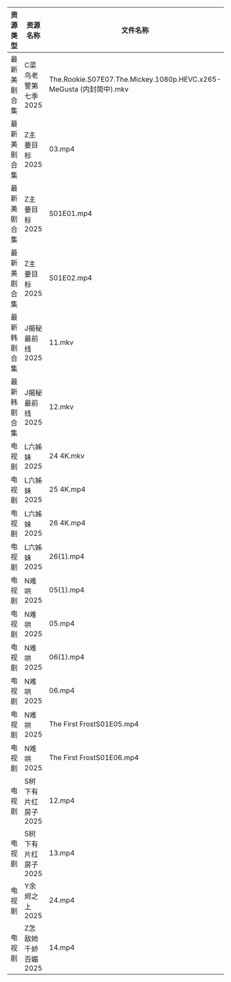 | 资源类型   | 资源名称         | 文件名称                                                            | 分享链接                                 | 更新时间                |
| ------ | ------------ | --------------------------------------------------------------- | ------------------------------------ | ------------------- |
| 最新美剧合集 | C菜鸟老警第七季2025 | The.Rookie.S07E07.The.Mickey.1080p.HEVC.x265-MeGusta (内封简中).mkv | https://www.alipan.com/s/d2FB2fizJ29 | 2025-02-19 19:05:25 |
| 最新美剧合集 | Z主要目标2025    | 03.mp4                                                          | https://www.alipan.com/s/vQzbTVg25wo | 2025-02-19 16:07:17 |
| 最新美剧合集 | Z主要目标2025    | S01E01.mp4                                                      | https://www.alipan.com/s/vQzbTVg25wo | 2025-02-19 16:07:17 |
| 最新美剧合集 | Z主要目标2025    | S01E02.mp4                                                      | https://www.alipan.com/s/vQzbTVg25wo | 2025-02-19 16:07:17 |
| 最新韩剧合集 | J揭秘最前线2025   | 11.mkv                                                          | https://www.alipan.com/s/szGbyu2cKyQ | 2025-02-19 18:05:56 |
| 最新韩剧合集 | J揭秘最前线2025   | 12.mkv                                                          | https://www.alipan.com/s/szGbyu2cKyQ | 2025-02-19 18:05:56 |
| 电视剧    | L六姊妹2025     | 24 4K.mkv                                                       | https://www.alipan.com/s/PS2wCaFpCy5 | 2025-02-19 08:06:03 |
| 电视剧    | L六姊妹2025     | 25 4K.mp4                                                       | https://www.alipan.com/s/PS2wCaFpCy5 | 2025-02-19 08:06:03 |
| 电视剧    | L六姊妹2025     | 26 4K.mp4                                                       | https://www.alipan.com/s/PS2wCaFpCy5 | 2025-02-19 08:06:02 |
| 电视剧    | L六姊妹2025     | 26(1).mp4                                                       | https://www.alipan.com/s/PS2wCaFpCy5 | 2025-02-19 00:06:39 |
| 电视剧    | N难哄2025      | 05(1).mp4                                                       | https://www.alipan.com/s/ekVkAgxzkyz | 2025-02-19 20:06:27 |
| 电视剧    | N难哄2025      | 05.mp4                                                          | https://www.alipan.com/s/ekVkAgxzkyz | 2025-02-19 16:06:23 |
| 电视剧    | N难哄2025      | 06(1).mp4                                                       | https://www.alipan.com/s/ekVkAgxzkyz | 2025-02-19 20:06:27 |
| 电视剧    | N难哄2025      | 06.mp4                                                          | https://www.alipan.com/s/ekVkAgxzkyz | 2025-02-19 16:06:23 |
| 电视剧    | N难哄2025      | The First FrostS01E05.mp4                                       | https://www.alipan.com/s/ekVkAgxzkyz | 2025-02-19 18:06:39 |
| 电视剧    | N难哄2025      | The First FrostS01E06.mp4                                       | https://www.alipan.com/s/ekVkAgxzkyz | 2025-02-19 18:06:39 |
| 电视剧    | S树下有片红房子2025 | 12.mp4                                                          | https://www.alipan.com/s/jhHNDAoNcay | 2025-02-19 19:06:43 |
| 电视剧    | S树下有片红房子2025 | 13.mp4                                                          | https://www.alipan.com/s/jhHNDAoNcay | 2025-02-19 19:06:43 |
| 电视剧    | Y余烬之上2025    | 24.mp4                                                          | https://www.alipan.com/s/L6UmaWnQUcj | 2025-02-19 21:07:12 |
| 电视剧    | Z怎敌她千娇百媚2025 | 14.mp4                                                          | https://www.alipan.com/s/hhnFfpbzUdn | 2025-02-19 21:07:22 |

